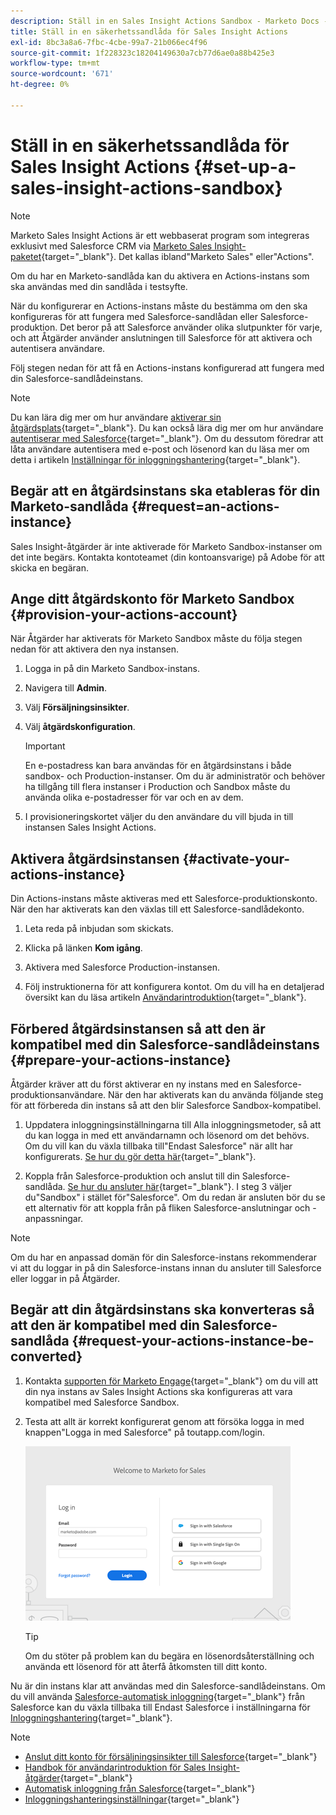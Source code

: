 ```yaml
---
description: Ställ in en Sales Insight Actions Sandbox - Marketo Docs - Product Documentation
title: Ställ in en säkerhetssandlåda för Sales Insight Actions
exl-id: 8bc3a8a6-7fbc-4cbe-99a7-21b066ec4f96
source-git-commit: 1f228323c18204149630a7cb77d6ae0a88b425e3
workflow-type: tm+mt
source-wordcount: '671'
ht-degree: 0%

---
```


# Ställ in en säkerhetssandlåda för Sales Insight Actions {#set-up-a-sales-insight-actions-sandbox}

>[!NOTE]
>
>Marketo Sales Insight Actions är ett webbaserat program som integreras exklusivt med Salesforce CRM via [Marketo Sales Insight-paketet](/help/marketo/product-docs/marketo-sales-insight/msi-for-salesforce/installation/install-marketo-sales-insight-package-in-salesforce-appexchange.md){target="_blank"}. Det kallas ibland&quot;Marketo Sales&quot; eller&quot;Actions&quot;.

Om du har en Marketo-sandlåda kan du aktivera en Actions-instans som ska användas med din sandlåda i testsyfte.

När du konfigurerar en Actions-instans måste du bestämma om den ska konfigureras för att fungera med Salesforce-sandlådan eller Salesforce-produktion. Det beror på att Salesforce använder olika slutpunkter för varje, och att Åtgärder använder anslutningen till Salesforce för att aktivera och autentisera användare.

Följ stegen nedan för att få en Actions-instans konfigurerad att fungera med din Salesforce-sandlådeinstans.

>[!NOTE]
>
>Du kan lära dig mer om hur användare [aktiverar sin åtgärdsplats](/help/marketo/product-docs/marketo-sales-insight/actions/getting-started/sales-insight-actions-user-onboarding-checklist.md){target="_blank"}. Du kan också lära dig mer om hur användare [autentiserar med Salesforce](/help/marketo/product-docs/marketo-sales-insight/actions/admin/auto-login-from-salesforce.md){target="_blank"}. Om du dessutom föredrar att låta användare autentisera med e-post och lösenord kan du läsa mer om detta i artikeln [Inställningar för inloggningshantering](/help/marketo/product-docs/marketo-sales-insight/actions/admin/login-management-settings.md){target="_blank"}.

## Begär att en åtgärdsinstans ska etableras för din Marketo-sandlåda {#request=an-actions-instance}

Sales Insight-åtgärder är inte aktiverade för Marketo Sandbox-instanser om det inte begärs. Kontakta kontoteamet (din kontoansvarige) på Adobe för att skicka en begäran.

## Ange ditt åtgärdskonto för Marketo Sandbox {#provision-your-actions-account}

När Åtgärder har aktiverats för Marketo Sandbox måste du följa stegen nedan för att aktivera den nya instansen.

1. Logga in på din Marketo Sandbox-instans.

1. Navigera till **Admin**.

1. Välj **Försäljningsinsikter**.

1. Välj **åtgärdskonfiguration**.

   >[!IMPORTANT]
   >
   >En e-postadress kan bara användas för en åtgärdsinstans i både sandbox- och Production-instanser. Om du är administratör och behöver ha tillgång till flera instanser i Production och Sandbox måste du använda olika e-postadresser för var och en av dem.

1. I provisioneringskortet väljer du den användare du vill bjuda in till instansen Sales Insight Actions.

## Aktivera åtgärdsinstansen {#activate-your-actions-instance}

Din Actions-instans måste aktiveras med ett Salesforce-produktionskonto. När den har aktiverats kan den växlas till ett Salesforce-sandlådekonto.

1. Leta reda på inbjudan som skickats.

1. Klicka på länken **Kom igång**.

1. Aktivera med Salesforce Production-instansen.

1. Följ instruktionerna för att konfigurera kontot. Om du vill ha en detaljerad översikt kan du läsa artikeln [Användarintroduktion](/help/marketo/product-docs/marketo-sales-insight/actions/getting-started/sales-insight-actions-user-onboarding-guide.md){target="_blank"}.

## Förbered åtgärdsinstansen så att den är kompatibel med din Salesforce-sandlådeinstans {#prepare-your-actions-instance}

Åtgärder kräver att du först aktiverar en ny instans med en Salesforce-produktionsanvändare. När den har aktiverats kan du använda följande steg för att förbereda din instans så att den blir Salesforce Sandbox-kompatibel.

1. Uppdatera inloggningsinställningarna till Alla inloggningsmetoder, så att du kan logga in med ett användarnamn och lösenord om det behövs. Om du vill kan du växla tillbaka till&quot;Endast Salesforce&quot; när allt har konfigurerats. [Se hur du gör detta här](/help/marketo/product-docs/marketo-sales-insight/actions/admin/login-management-settings.md){target="_blank"}.

1. Koppla från Salesforce-produktion och anslut till din Salesforce-sandlåda. [Se hur du ansluter här](/help/marketo/product-docs/marketo-sales-insight/actions/crm/salesforce-integration/connect-your-sales-insight-actions-account-to-salesforce.md){target="_blank"}. I steg 3 väljer du&quot;Sandbox&quot; i stället för&quot;Salesforce&quot;. Om du redan är ansluten bör du se ett alternativ för att koppla från på fliken Salesforce-anslutningar och -anpassningar.

>[!NOTE]
>
>Om du har en anpassad domän för din Salesforce-instans rekommenderar vi att du loggar in på din Salesforce-instans innan du ansluter till Salesforce eller loggar in på Åtgärder.

## Begär att din åtgärdsinstans ska konverteras så att den är kompatibel med din Salesforce-sandlåda {#request-your-actions-instance-be-converted}

1. Kontakta [supporten för Marketo Engage](https://nation.marketo.com/t5/support/ct-p/Support){target="_blank"} om du vill att din nya instans av Sales Insight Actions ska konfigureras att vara kompatibel med Salesforce Sandbox.

1. Testa att allt är korrekt konfigurerat genom att försöka logga in med knappen&quot;Logga in med Salesforce&quot; på toutapp.com/login.

   ![](assets/set-up-a-sales-insight-actions-sandbox-1.png)

   >[!TIP]
   >
   >Om du stöter på problem kan du begära en lösenordsåterställning och använda ett lösenord för att återfå åtkomsten till ditt konto.

Nu är din instans klar att användas med din Salesforce-sandlådeinstans. Om du vill använda [Salesforce-automatisk inloggning](/help/marketo/product-docs/marketo-sales-insight/actions/admin/auto-login-from-salesforce.md){target="_blank"} från Salesforce kan du växla tillbaka till Endast Salesforce i inställningarna för [Inloggningshantering](/help/marketo/product-docs/marketo-sales-insight/actions/admin/login-management-settings.md){target="_blank"}.

>[!NOTE]
>
>* [Anslut ditt konto för försäljningsinsikter till Salesforce](/help/marketo/product-docs/marketo-sales-insight/actions/crm/salesforce-integration/connect-your-sales-insight-actions-account-to-salesforce.md){target="_blank"}
>* [Handbok för användarintroduktion för Sales Insight-åtgärder](/help/marketo/product-docs/marketo-sales-insight/actions/getting-started/sales-insight-actions-user-onboarding-guide.md){target="_blank"}
>* [Automatisk inloggning från Salesforce](/help/marketo/product-docs/marketo-sales-insight/actions/admin/auto-login-from-salesforce.md){target="_blank"}
>* [Inloggningshanteringsinställningar](/help/marketo/product-docs/marketo-sales-insight/actions/admin/login-management-settings.md){target="_blank"}
